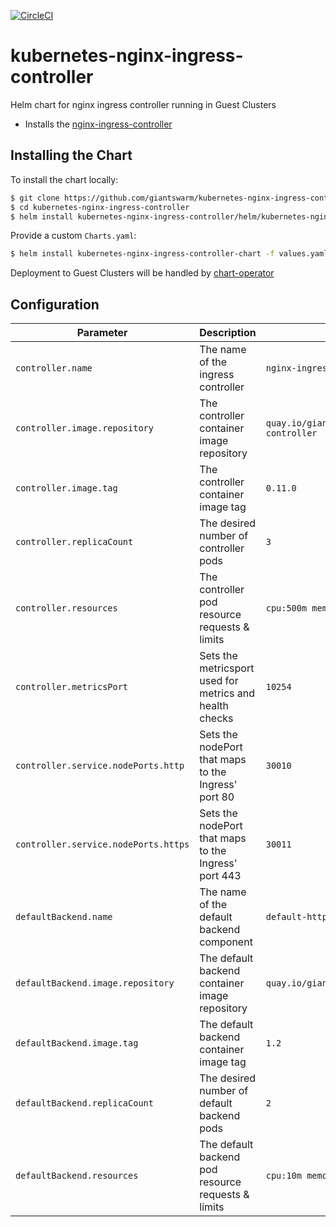 [![CircleCI](https://circleci.com/gh/giantswarm/kubernetes-nginx-ingress-controller.svg?style=svg&circle-token=beb2d4248f0f227ce6618f71b2c35e841b903c04)](https://circleci.com/gh/giantswarm/kubernetes-nginx-ingress-controller)

# kubernetes-nginx-ingress-controller
Helm chart for nginx ingress controller running in Guest Clusters


* Installs the [nginx-ingress-controller](https://github.com/nginxinc/kubernetes-ingress)

## Installing the Chart

To install the chart locally:

```bash
$ git clone https://github.com/giantswarm/kubernetes-nginx-ingress-controller.git
$ cd kubernetes-nginx-ingress-controller
$ helm install kubernetes-nginx-ingress-controller/helm/kubernetes-nginx-ingress-controller-chart
```

Provide a custom `Charts.yaml`:

```bash
$ helm install kubernetes-nginx-ingress-controller-chart -f values.yaml
```

Deployment to Guest Clusters will be handled by [chart-operator](https://github.com/giantswarm/chart-operator)

## Configuration

| Parameter                            | Description                                             | Default                                       |
|--------------------------------------|---------------------------------------------------------|-----------------------------------------------|
| `controller.name`                    | The name of the ingress controller                      | `nginx-ingress-controller`                    |
| `controller.image.repository`        | The controller container image repository               | `quay.io/giantswarm/nginx-ingress-controller` |
| `controller.image.tag`               | The controller container image tag                      | `0.11.0`                                      |
| `controller.replicaCount`            | The desired number of controller pods                   | `3`                                           |
| `controller.resources`               | The controller pod resource requests & limits           | `cpu:500m memory:350Mi`                       |
| `controller.metricsPort`             | Sets the metricsport used for metrics and health checks | `10254`                                       |
| `controller.service.nodePorts.http`  | Sets the nodePort that maps to the Ingress' port 80     | `30010`                                       |
| `controller.service.nodePorts.https` | Sets the nodePort that maps to the Ingress' port 443    | `30011`                                       |
| `defaultBackend.name`                | The name of the default backend component               | `default-http-backend`                        |
| `defaultBackend.image.repository`    | The default backend container image repository          | `quay.io/giantswarm/defaultbackend`           |
| `defaultBackend.image.tag`           | The default backend container image tag                 | `1.2`                                         |
| `defaultBackend.replicaCount`        | The desired number of default backend pods              | `2`                                           |
| `defaultBackend.resources`           | The default backend pod resource requests & limits      | `cpu:10m memory:20Mi`                         |
